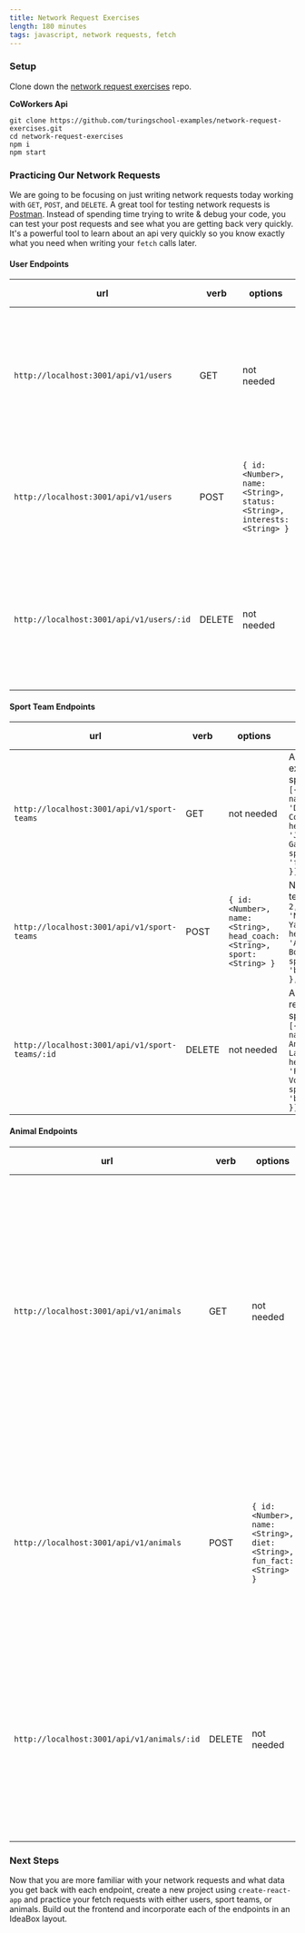 ```yaml
---
title: Network Request Exercises
length: 180 minutes
tags: javascript, network requests, fetch
---
```


### Setup

Clone down the [network request exercises](https://github.com/turingschool-examples/network-request-exercises) repo.

**CoWorkers Api**
```
git clone https://github.com/turingschool-examples/network-request-exercises.git
cd network-request-exercises
npm i
npm start
```

### Practicing Our Network Requests

We are going to be focusing on just writing network requests today working with `GET`, `POST`, and `DELETE`.  A great tool for testing network requests is [Postman](https://www.getpostman.com/downloads/).  Instead of spending time trying to write & debug your code, you can test your post requests and see what you are getting back very quickly.  It's a powerful tool to learn about an api very quickly so you know exactly what you need when writing your `fetch` calls later.

#### User Endpoints

| url | verb | options | sample response |
| ----|------|---------|---------------- |
| `http://localhost:3001/api/v1/users` | GET | not needed | Array of all existing users: `[{ id: 1, name: 'Travis Rollins', status: 'online', interests: 'Music, Software, & Gaming' }]` |
| `http://localhost:3001/api/v1/users` | POST | `{ id: <Number>, name: <String>, status: <String>, interests: <String> }` | New user: `{ id: 1, name: 'Leta', status: 'online', interests: 'Science, Music, & Classic Films' }` |
| `http://localhost:3001/api/v1/users/:id` | DELETE | not needed | Array of all remaining users: `[{ id: 4, name: 'Robbie Jaeger', status: 'online', interests: 'Plants & Woodwork' }]` |

#### Sport Team Endpoints

| url | verb | options | sample response |
| ----|------|---------|---------------- |
| `http://localhost:3001/api/v1/sport-teams` | GET | not needed | Array of all existing sport teams: `[{ id: 1, name: 'Dallas Cowboys', head_coach: 'Jason Garrett', sport: 'football' }]` |
| `http://localhost:3001/api/v1/sport-teams` | POST | `{ id: <Number>, name: <String>, head_coach: <String>, sport: <String> }` | New sport team: `{ id: 2, name: 'New York Yankees', head_coach: 'Aaron Boone', sport: 'baseball' },` |
| `http://localhost:3001/api/v1/sport-teams/:id` | DELETE | not needed | Array of all remaining sport teams: `[{ id: 3, name: 'Los Angeles Lakers', head_coach: 'Frank Vogel', sport: 'basketball' }]` |

#### Animal Endpoints

| url | verb | options | sample response |
| ----|------|---------|---------------- |
| `http://localhost:3001/api/v1/animals` | GET | not needed | Array of all existing animals: `[{ id: 3, name: 'orcas', diet: 'birds, squid, octopuses, sea turtles, sharks, rays & fish', fun_fact: 'Orcas, also known as killer whales, are known to prey on other marine mammals, including dolphins and seals.' }]` |
| `http://localhost:3001/api/v1/animals` | POST | `{ id: <Number>, name: <String>, diet: <String>, fun_fact: <String> }` | New animal: `{ id: 4, name: 'tigers', diet: 'chital, sambar, gaur & wild board', fun_fact: 'The main food of tigers are buffalos, antelopes, and rodents.' }` |
| `http://localhost:3001/api/v1/animals/:id` | DELETE | not needed | Array of all remaining animals: `[{ id: 1, name: 'otters', diet: 'urchins, snails, fish & crabs', fun_fact: 'They have the thickest fur of any mammal in the animal kingdom.' }]` |

### Next Steps

Now that you are more familiar with your network requests and what data you get back with each endpoint, create a new project using `create-react-app` and practice your fetch requests with either users, sport teams, or animals.  Build out the frontend and incorporate each of the endpoints in an IdeaBox layout.  